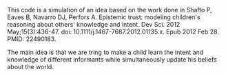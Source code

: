 This code is a simulation of an idea based on the work done in Shafto P, Eaves B, Navarro DJ, Perfors A. Epistemic trust: modeling children's reasoning about others' knowledge and intent. Dev Sci. 2012 May;15(3):436-47. doi: 10.1111/j.1467-7687.2012.01135.x. Epub 2012 Feb 28. PMID: 22490183.

The main idea is that we are tring to make a child learn the intent and knowledge of different informants while simultaneously update his beliefs about the world.
